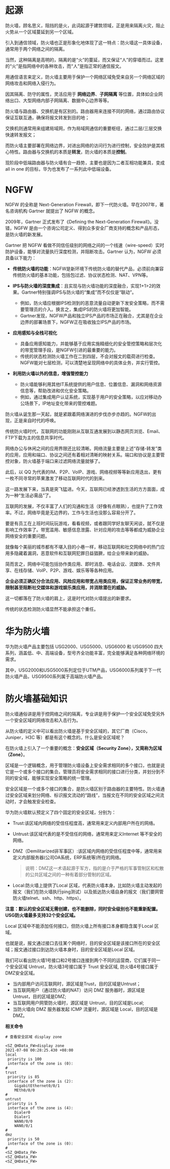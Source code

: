 # 起源



防火墙，顾名思义，阻挡的是火，此词起源于建筑领域，正是用来隔离火灾，阻止火势从一个区域蔓延到另一个区域。

引入到通信领域，防火墙也正是形象化地体现了这一特点：防火墙这一具体设备，通常用于两个网络之间的隔离。

当然，这种隔离是高明的，隔离的是“火”的蔓延，而又保证“人”的穿墙而过。这里的“火”是指网络中的各种攻击，而“人”是指正常的通信报文。

用通信语言来定义，防火墙主要用于保护一个网络区域免受来自另一个网络区域的网络攻击和网络入侵行为。

因其隔离、防守的属性，灵活应用于 **网络边界**、**子网隔离** 等位置，具体如企业网络出口、大型网络内部子网隔离、数据中心边界等等。



防火墙与路由器、交换机是有区别的。路由器用来连接不同的网络，通过路由协议保证互联互通，确保将报文转发到目的地；

交换机则通常用来组建局域网，作为局域网通信的重要枢纽，通过二层/三层交换快速转发报文；

而防火墙主要部署在网络边界，对进出网络的访问行为进行控制，安全防护是其核心特性。路由器与交换机的本质是**转发**，防火墙的本质是**控制**。

现阶段中低端路由器与防火墙有合一趋势，主要也是因为二者互相功能兼具，变成 all in one 的目标，华为也发布了一系列此中低端设备。









# **NGFW**



NGFW 的全称是 Next-Generation Firewall，即下一代防火墙。早在2007年，著名咨询机构 Gartner 就提出了 NGFW 的概念。

2009年，Gartner 正式发布了《Defining the Next-Generation Firewall》。没错，NGFW 是由一个咨询公司定义、得到众多安全厂商支持的概念和产品形态，是防火墙的新发展。



Gartner 把 NGFW 看做不同信任级别的网络之间的一个线速（wire-speed）实时防护设备，能够对流量执行深度检测，并阻断攻击。Gartner 认为，NGFW 必须具备以下能力：



- **传统防火墙的功能**：NGFW是新环境下传统防火墙的替代产品，必须前向兼容传统防火墙的基本功能，包括包过滤、协议状态检测、NAT、VPN等。
- **IPS与防火墙的深度集成**：且实现与防火墙功能的深度融合，实现1+1>2的效果。Gartner特别强调IPS与防火墙的“集成”而不仅仅是“联动”。
  - 例如，防火墙应根据IPS检测到的恶意流量自动更新下发安全策略，而不需要管理员的介入。换言之，集成IPS的防火墙将更加智能。
  - Gartner发现，NGFW产品和独立IPS产品的市场正在融合，尤其是在企业边界的部署场景下，NGFW正在吸收独立IPS产品的市场。
- **应用感知与全栈可视化**
  - 具备应用感知能力，并能够基于应用实施精细化的安全管控策略和层次化的带宽管理手段，是NGFW引进的最重要的能力。
  - 传统的状态检测防火墙工作在二到四层，不会对报文的载荷进行检查。NGFW能对七层检测，可以清楚地呈现网络中的具体业务，并实行管控。

- **利用防火墙以外的信息，增强管控能力**
  - 防火墙能够利用其他IT系统提供的用户信息、位置信息、漏洞和网络资源信息等，帮助改进和优化安全策略。
  - 例如，通过集成用户认证系统，实现基于用户的安全策略，以应对移动办公场景下，IP地址变化带来的管控难题。



防火墙从诞生那一天起，就是紧跟着网络演进的步伐亦步亦趋的。NGFW的出现，正是来自时代的呼唤。



传统防火墙时代，互联网的功能刚刚从互联互通发展到以静态网页浏览、Email、FTP下载为主的信息共享时代。

网络办公与休闲之间的应用界限还比较清晰。网络流量主要是上述“存储-转发”类的应用，应用和端口、协议之间还有着相对清晰的映射关系。端口和协议是主要管控对象，防火墙基于端口来过滤网络流量就够了。



此后，以 QQ 为代表的IM、P2P、VoIP、游戏、网络视频等等新应用迭出，更有一枚不同寻常的苹果激发了移动互联网时代的到来。

这一路发展下来，当真是突飞猛进。今天，互联网已经渗透到生活的方方面面，成为一种“生活必需品”了。



互联网的发展，不仅丰富了人们的沟通和生活（好像有点眼熟），也提升了工作效率。不过，网络毕竟是无边界的，工作与生活也没那么容易分开了。

要是有员工在上班时间玩玩游戏，看看视频，或者跟同学好友聊天闲谈，就不仅是影响工作效率了。带宽滥用、敏感信息泄露、针对应用的攻击等等都成为威胁企业网络安全的重要问题。

就像每个美丽的城市都有不堪入目的小巷一样，移动互联网和社交网络中的热门应用多隐藏着漏洞，恶意软件和互联网犯罪日益猖獗，给企业带来新的威胁。

简而言之，网络中可能包括协作类应用、即时消息、电话会议、流媒体、文件共享、在线存储、VoIP、P2P、游戏、娱乐等等各种应用。

**企业必须正确区分合法应用、风险应用和带宽占用类应用，保证正常业务的带宽，限制甚至阻断社交媒体和游戏娱乐类应用，并消除潜在的威胁。**

这一切都落在了防火墙的肩上，这是时代对防火墙提出的新要求。



传统的状态检测防火墙显然不能承担这个重任。







# 华为防火墙



华为防火墙产品主要包括 USG2000、USG5000、USG6000 和 USG9500 四大系列，涵盖低、中、高端设备，型号齐全功能丰富，完全能够满足各种网络环境的需求。

其中，USG2000和USG5000系列定位于UTM产品，USG6000系列属于下一代防火墙产品，USG9500系列属于高端防火墙产品。





# 防火墙基础知识



防火墙通俗讲是用于控网络之间的隔离，专业讲是用于保护一个安全区域免受另外一个安全区域的网络攻击和入击行为。

从防火墙的定义中可以看出防火墙是基于安全区域的，其它厂商（Cisco，Juniper，H3C 等）都是有这个概念的。什么是安全区域呢？

在防火墙上引入了一个重要的概念：**安全区域（Security Zone），又简称为区域（Zone）**。

区域是一个逻辑概念，用于管理防火墙设备上安全需求相同的多个接口，也就是说它是一个或多个接口的集合。管理员将安全需求相同的接口进行分类，并划分到不同的安全域，能够实现安全策略的统一管理。

安全区域是一个或多个接口的集合，是防火墙区别于路由器的主要特性。防火墙通过安全区域来划分网络、标识报文流动的“路线”，当报文在不同的安全区域之间流动时，才会触发安全检查。



华为防火墙默认预定义了四个固定的安全区域，分别为：

- Trust:该区域内网络的受信任程度高，通常用来定义内部用户所在的网络。

- Untrust:该区域代表的是不受信任的网络，通常用来定义Internet 等不安全的网络。

- DMZ（Demilitarized非军事区）:该区域内网络的受信任程度中等，通常用来定义内部服务器(公司OA系统，ERP系统等)所在的网络。

  > 说明：DMZ这一术语起源于军方，指的是介于严格的军事管制区和松散的公共区域之间的一种有着部分管制的区域。

- Local:防火墙上提供了Local 区域，代表防火墙本身。比如防火墙主动发起的报文（我们在防火墙执行ping测试）以及抵达防火墙自身的报文（我们要网管防火墙telnet、ssh、http、https）。



**注意：默认的安全区域无需创建，也不能删除，同时安全级别也不能重新配置。USG防火墙最多支持32个安全区域。**

Local 区域中不能添加任何接口，但防火墙上所有接口本身都隐含属于Local 区域。

也就是说，报文通过接口去往某个网络时，目的安全区域是该接口所在的安全区域；报文通过接口到达防火墙本身时，目的安全区域是Local 区域。





我们可以看出防火墙1号接口和2号接口连接到两个不同的运营商，它们属于同一个安全区域 Untrust，防火墙3号接口属于 Trust 安全区域, 防火墙4号接口属于DMZ安全区域。

- 当内部用户访问互联网时，源区域是Trust，目的区域是Untrust；
- 当互联网用户（通过防火墙的NAT）访问 DMZ 服务器时，源区域是Untrust，目的区域是DMZ;
- 当互联网用户网管防火墙时，源区域是 Untrust，目的区域是Local;
- 当防火墙向 DMZ 服务器发起 ICMP 流量时，源区域是 Local，目的区域是DMZ。





**相关命令**

```shell
# 查看安全区域 display zone

<SZ_QHData_FW>display zone
2021-07-08 00:28:25.430 +08:00
local
 priority is 100
 interface of the zone is (0):
#
trust
 priority is 85
 interface of the zone is (2):
    GigabitEthernet0/0/1
    MEth0/0/0
#
untrust
 priority is 5
 interface of the zone is (4):
    Dialer0
    Dialer1
    WAN0/0/0
    WAN0/0/1
#
dmz
 priority is 50
 interface of the zone is (0):
#
<SZ_QHData_FW>
<SZ_QHData_FW>
<SZ_QHData_FW>
```













